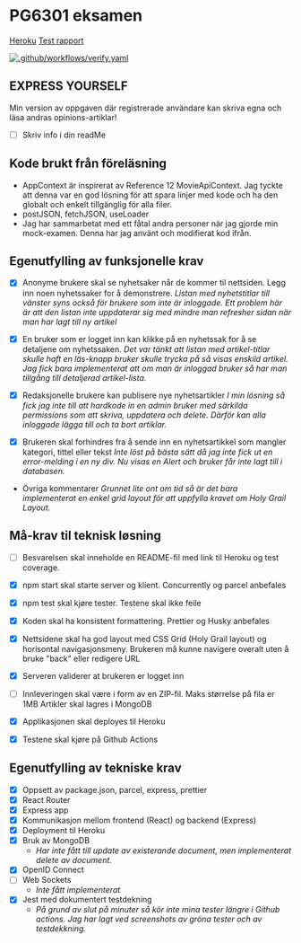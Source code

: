 # PG6301 eksamen <Express Yourself>

[Heroku](https://pgr6301-exam-gilajoanna.herokuapp.com)
[Test rapport]()
 
[![.github/workflows/verify.yaml](https://github.com/kristiania-pg6301-2022/pgr6301-exam-Gilajoanna/actions/workflows/verify.yaml/badge.svg)](https://github.com/kristiania-pg6301-2022/pgr6301-exam-Gilajoanna/actions/workflows/verify.yaml)

## EXPRESS YOURSELF
Min version av oppgaven där registrerade användare kan skriva egna och läsa andras opinions-artiklar!

* [ ] Skriv info i din readMe


## Kode brukt från föreläsning
* AppContext är inspirerat av Reference 12 MovieApiContext. Jag tyckte att denna var en god lösning för att spara linjer med kode och ha den globalt och enkelt tillgänglig för alla filer. 
* postJSON, fetchJSON, useLoader
* Jag har sammarbetat med ett fåtal andra personer när jag gjorde min mock-examen. Denna har jag använt och modifierat kod ifrån.


## Egenutfylling av funksjonelle krav

* [x] Anonyme brukere skal se nyhetsaker når de kommer til nettsiden. Legg inn noen nyhetssaker for å demonstrere.
  *Listan med nyhetstitlar till vänster syns också för brukere som inte är inloggade.* 
  *Ett problem här är att den listan inte uppdaterar sig med mindre man refresher sidan när man har lagt till ny artikel* 

* [x] En bruker som er logget inn kan klikke på en nyhetssak for å se detaljene om nyhetssaken.
  *Det var tänkt att listan med artikel-titlar skulle haft en läs-knapp bruker skulle trycka på så visas enskild artikel. Jag fick bara implementerat att om man är inloggad bruker så har man tillgång till detaljerad artikel-lista.*

* [x] Redaksjonelle brukere kan publisere nye nyhetsartikler
  *I min lösning så fick jag inte till att hardkode in en admin bruker med särkilda permissions som att skriva, uppdatera och delete. Därför kan alla inloggade lägga till och ta bort artiklar.*

* [x] Brukeren skal forhindres fra å sende inn en nyhetsartikkel som mangler kategori, tittel eller tekst
  *Inte löst på bästa sätt då jag inte fick ut en error-melding i en ny div. Nu visas en Alert och bruker får inte lagt till i databasen.*

* Övriga kommentarer
  *Grunnet lite ont om tid så är det bara implementerat en enkel grid layout för att uppfylla kravet om Holy Grail Layout.*

## Må-krav til teknisk løsning
* [ ] Besvarelsen skal inneholde en README-fil med link til Heroku og test coverage. 
* [x] npm start skal starte server og klient. Concurrently og parcel anbefales
* [x] npm test skal kjøre tester. Testene skal ikke feile
* [x] Koden skal ha konsistent formattering. Prettier og Husky anbefales
* [x] Nettsidene skal ha god layout med CSS Grid (Holy Grail layout) og horisontal navigasjonsmeny. Brukeren må kunne navigere overalt uten å bruke "back" eller redigere URL
* [x] Serveren validerer at brukeren er logget inn
* [ ] Innleveringen skal være i form av en ZIP-fil. Maks størrelse på fila er 1MB Artikler skal lagres i MongoDB
* [x] Applikasjonen skal deployes til Heroku
* [x] Testene skal kjøre på Github Actions


## Egenutfylling av tekniske krav

* [x] Oppsett av package.json, parcel, express, prettier
* [x] React Router
* [x] Express app
* [x] Kommunikasjon mellom frontend (React) og backend (Express)
* [x] Deployment til Heroku
* [x] Bruk av MongoDB
  * *Har inte fått till update av existerande document, men implementerat delete av document.*
* [x] OpenID Connect
* [ ] Web Sockets
  * *Inte fått implementerat*
* [x] Jest med dokumentert testdekning
  * *På grund av slut på minuter så kör inte mina tester längre i Github actions. Jag har lagt ved screenshots av gröna tester och av testdekkning.*
 

